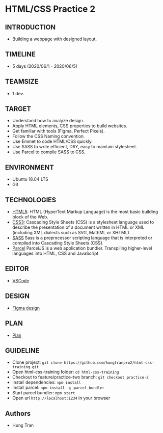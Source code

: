 # HTML/CSS Practice 2
## INTRODUCTION
- Building a webpage with designed layout.
## TIMELINE
- 5 days (2020/06/1 - 2020/06/5)
## TEAMSIZE
- 1 dev.
## TARGET
- Understand how to analyze design.
- Apply HTML elements, CSS properties to build websites.
- Get familiar with tools (Figma, Perfect Pixels).
- Follow the CSS Naming convention.
- Use Emmet to code HTML/CSS quickly.
- Use SASS to write efficient, DRY, easy to maintain stylesheet.
- Use Parcel to compile SASS to CSS.
## ENVIRONMENT
- Ubuntu 18.04 LTS
- Git
## TECHNOLOGIES
- [HTML5](https://developer.mozilla.org/en-US/docs/Web/HTML): HTML (HyperText Markup Language) is the most basic building block of the Web.
- [CSS3](https://developer.mozilla.org/en-US/docs/Web/CSS): Cascading Style Sheets (CSS) is a stylesheet language used to describe the presentation of a document written in HTML or XML (including XML dialects such as SVG, MathML or XHTML).
- [SASS](https://sass-lang.com/) Sass is a preprocessor scripting language that is interpreted or compiled into Cascading Style Sheets (CSS).
- [Parcel](https://parceljs.org/) ParcelJS is a web application bundler. Transpiling higher-level languages into HTML, CSS and JavaScript
## EDITOR
- [VSCode](https://code.visualstudio.com/)
## DESIGN
- [Figma design](https://www.figma.com/file/3NPM1Zv0H1Vw16rEmYdoJS/Hofmann-UI-Kit-Page-Templates-Copy?node-id=0%3A368)
## PLAN
- [Plan](https://docs.google.com/document/d/1N4rUE0hkwvayGpNrGRrbJRf81lAZMOv9I-Ve7Qzrm0s/edit?usp=sharing)
## GUIDELINE
- Clone project: `git clone https://github.com/hungtranpro2/html-css-training.git`
- Open html-css-training folder: `cd html-css-training`
- Checkout to feature/practice-two branch: `git checkout practice-2`
- Install dependencies: `npm install`
- Install parcel: `npm install -g parcel-bundler`
- Start parcel bundler: `npm start`
- Open url `http://localhost:1234` in your browser
## Authors
- Hung Tran